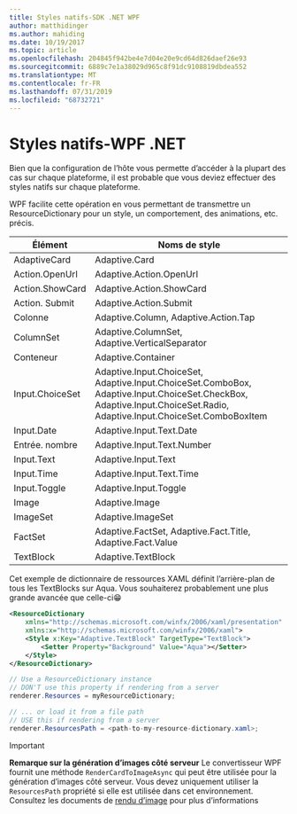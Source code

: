 ```yaml
---
title: Styles natifs-SDK .NET WPF
author: matthidinger
ms.author: mahiding
ms.date: 10/19/2017
ms.topic: article
ms.openlocfilehash: 204845f942be4e7d04e20e9cd64d826daef26e93
ms.sourcegitcommit: 6889c7e1a38029d965c8f91dc9108819dbdea552
ms.translationtype: MT
ms.contentlocale: fr-FR
ms.lasthandoff: 07/31/2019
ms.locfileid: "68732721"
---
```

# <a name="native-styling---net-wpf"></a>Styles natifs-WPF .NET

Bien que la configuration de l’hôte vous permette d’accéder à la plupart des cas sur chaque plateforme, il est probable que vous deviez effectuer des styles natifs sur chaque plateforme. 

WPF facilite cette opération en vous permettant de transmettre un ResourceDictionary pour un style, un comportement, des animations, etc. précis.

| Élément | Noms de style |
|---|---|
| AdaptiveCard | Adaptive.Card| 
| Action.OpenUrl  | Adaptive.Action.OpenUrl  |
| Action.ShowCard | Adaptive.Action.ShowCard |
| Action. Submit  | Adaptive.Action.Submit  |
| Colonne | Adaptive.Column, Adaptive.Action.Tap |
| ColumnSet | Adaptive.ColumnSet, Adaptive.VerticalSeparator |
| Conteneur | Adaptive.Container|
| Input.ChoiceSet | Adaptive.Input.ChoiceSet,  Adaptive.Input.ChoiceSet.ComboBox, Adaptive.Input.ChoiceSet.CheckBox,  Adaptive.Input.ChoiceSet.Radio,  Adaptive.Input.ChoiceSet.ComboBoxItem |
| Input.Date | Adaptive.Input.Text.Date
| Entrée. nombre | Adaptive.Input.Text.Number |
| Input.Text | Adaptive.Input.Text |
| Input.Time | Adaptive.Input.Text.Time |
| Input.Toggle| Adaptive.Input.Toggle|
| Image  | Adaptive.Image |
| ImageSet  | Adaptive.ImageSet |
| FactSet | Adaptive.FactSet, Adaptive.Fact.Title, Adaptive.Fact.Value |
| TextBlock  | Adaptive.TextBlock |

Cet exemple de dictionnaire de ressources XAML définit l’arrière-plan de tous les TextBlocks sur Aqua. Vous souhaiterez probablement une plus grande avancée que celle-ci😁

```xml
<ResourceDictionary
    xmlns="http://schemas.microsoft.com/winfx/2006/xaml/presentation" 
    xmlns:x="http://schemas.microsoft.com/winfx/2006/xaml">
    <Style x:Key="Adaptive.TextBlock" TargetType="TextBlock">
        <Setter Property="Background" Value="Aqua"></Setter>
    </Style>
</ResourceDictionary>
```
```csharp
// Use a ResourceDictionary instance
// DON'T use this property if rendering from a server
renderer.Resources = myResourceDictionary;

// ... or load it from a file path
// USE this if rendering from a server
renderer.ResourcesPath = <path-to-my-resource-dictionary.xaml>;
```

> [!IMPORTANT]
> **Remarque sur la génération d’images côté serveur** Le convertisseur WPF fournit une méthode `RenderCardToImageAsync` qui peut être utilisée pour la génération d’images côté serveur. Vous devez uniquement utiliser la `ResourcesPath` propriété si elle est utilisée dans cet environnement. Consultez les documents de [rendu d’image](../net-image/getting-started.md) pour plus d’informations